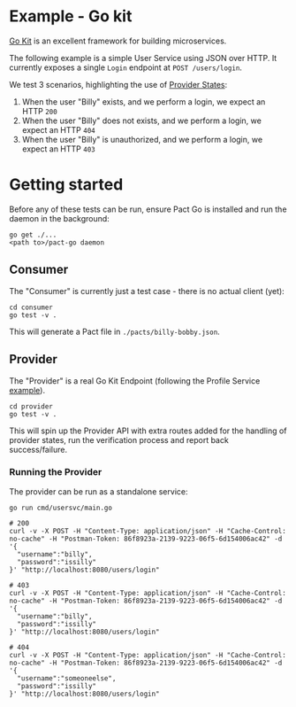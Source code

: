 # Example - Go kit

[Go Kit](https://github.com/go-kit/kit) is an excellent framework for building
microservices.

The following example is a simple User Service using JSON over HTTP. It currently
exposes a single `Login` endpoint at `POST /users/login`.

We test 3 scenarios, highlighting the use of [Provider States](/pact-foundation/pact-go#provider#provider-states):

1. When the user "Billy" exists, and we perform a login, we expect an HTTP `200`
1. When the user "Billy" does not exists, and we perform a login, we expect an HTTP `404`
1. When the user "Billy" is unauthorized, and we perform a login, we expect an HTTP `403`

# Getting started

Before any of these tests can be run, ensure Pact Go is installed and run the
daemon in the background:

```
go get ./...
<path to>/pact-go daemon
```

## Consumer

The "Consumer" is currently just a test case - there is no actual client (yet):

```
cd consumer
go test -v .
```

This will generate a Pact file in `./pacts/billy-bobby.json`.

## Provider

The "Provider" is a real Go Kit Endpoint (following the Profile Service [example](https://github.com/go-kit/kit/tree/master/examples/profilesvc)).

```
cd provider
go test -v .
```

This will spin up the Provider API with extra routes added for the handling of
provider states, run the verification process and report back success/failure.

### Running the Provider

The provider can be run as a standalone service:

```
go run cmd/usersvc/main.go

# 200
curl -v -X POST -H "Content-Type: application/json" -H "Cache-Control: no-cache" -H "Postman-Token: 86f8923a-2139-9223-06f5-6d154006ac42" -d '{
  "username":"billy",
  "password":"issilly"
}' "http://localhost:8080/users/login"

# 403
curl -v -X POST -H "Content-Type: application/json" -H "Cache-Control: no-cache" -H "Postman-Token: 86f8923a-2139-9223-06f5-6d154006ac42" -d '{
  "username":"billy",
  "password":"issilly"
}' "http://localhost:8080/users/login"

# 404
curl -v -X POST -H "Content-Type: application/json" -H "Cache-Control: no-cache" -H "Postman-Token: 86f8923a-2139-9223-06f5-6d154006ac42" -d '{
  "username":"someoneelse",
  "password":"issilly"
}' "http://localhost:8080/users/login"
```
